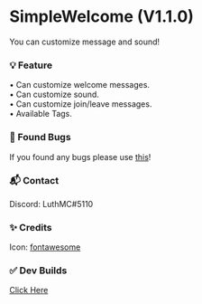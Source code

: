 # SimpleWelcome (V1.1.0)
You can customize message and sound!

### 💡 Feature
• Can customize welcome messages.                                       
• Can customize sound.                                       
• Can customize join/leave messages.                                       
• Available Tags.                                      

### 🔎 Found Bugs
If you found any bugs please use [this](https://github.com/LuthMC/SimpleWelcome/issues)!

### 📬 Contact
Discord: LuthMC#5110

### ✨ Credits
Icon: [fontawesome](https://fontawesome.com/v5/search)

### ✅ Dev Builds                                       
[Click Here](https://poggit.pmmp.io/ci/LuthMC/SimpleWelcome)
